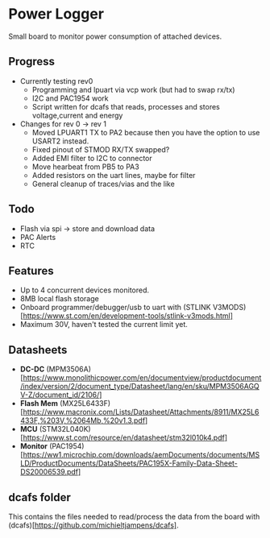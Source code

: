 # Power Logger

Small board to monitor power consumption of attached devices.

## Progress
- Currently testing rev0
  - Programming and lpuart via vcp work (but had to swap rx/tx)
  - I2C and PAC1954 work
  - Script written for dcafs that reads, processes and stores voltage,current and energy 
- Changes for rev 0 -> rev 1
  - Moved LPUART1 TX to PA2 because then you have the option to use USART2 instead.
  - Fixed pinout of STMOD RX/TX swapped?
  - Added EMI filter to I2C to connector
  - Move hearbeat from PB5 to PA3
  - Added resistors on the uart lines, maybe for filter
  - General cleanup of traces/vias and the like

  
## Todo
- Flash via spi -> store and download data
- PAC Alerts
- RTC

## Features
- Up to 4 concurrent devices monitored.
- 8MB local flash storage
- Onboard programmer/debugger/usb to uart with (STLINK V3MODS)[https://www.st.com/en/development-tools/stlink-v3mods.html]
- Maximum 30V, haven't tested the current limit yet.

## Datasheets
- **DC-DC** (MPM3506A)[https://www.monolithicpower.com/en/documentview/productdocument/index/version/2/document_type/Datasheet/lang/en/sku/MPM3506AGQV-Z/document_id/2106/]
- **Flash Mem** (MX25L6433F)[https://www.macronix.com/Lists/Datasheet/Attachments/8911/MX25L6433F,%203V,%2064Mb,%20v1.3.pdf]
- **MCU** (STM32L040K)[https://www.st.com/resource/en/datasheet/stm32l010k4.pdf]
- **Monitor** (PAC1954)[https://ww1.microchip.com/downloads/aemDocuments/documents/MSLD/ProductDocuments/DataSheets/PAC195X-Family-Data-Sheet-DS20006539.pdf]

## dcafs folder

This contains the files needed to read/process the data from the board with (dcafs)[https://github.com/michieltjampens/dcafs].